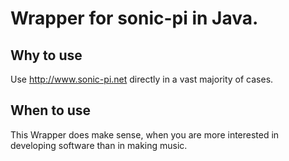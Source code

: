 # Wrapper for sonic-pi in Java.

## Why to use

Use http://www.sonic-pi.net directly in a vast majority of cases.

## When to use

This Wrapper does make sense, when you are more interested in developing software than in making music.
